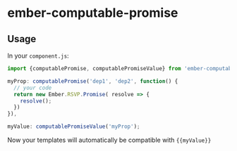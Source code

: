 # ember-computable-promise

## Usage
In your `component.js`:
```js
import {computablePromise, computablePromiseValue} from 'ember-computable-promise';

myProp: computablePromise('dep1', 'dep2', function() {
  // your code
  return new Ember.RSVP.Promise( resolve => {
    resolve();
  })
}),

myValue: computablePromiseValue('myProp');
```

Now your templates will automatically be compatible with `{{myValue}}`
